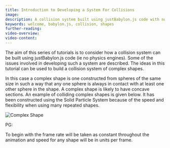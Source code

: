 ```yaml
---
title: Introduction to Developing a System For Collisions
image: 
description: A collision system built using justBabylon.js code with no physics engines
keywords: welcome, babylon.js, collision, shapes
further-reading:
video-overview:
video-content:
---
```



The aim of this series of tutorials is to consider how a collision system can be built using justBabylon.js code (ie no physics engines). Some of the issues involved in developing such a system are described. The ideas in this tutorial can be used to build a collision system of complex shapes. 

In this case a complex shape is one constructed from spheres of the same size in such a way that any one sphere 
is always in contact with at least one other sphere in the shape. A complex shape is likely to have concave sections. 
An example of colliding complex shapes is given below. It has been constructed using the Solid Particle System because of the speed and flexibility when using many repeated shapes.

![Complex Shape](/img/samples/collide1.jpg)

PG: <Playground id="#WLYB9" title="Complex Shapes Colliding" description="An example of complex shapes in collision."/>

To begin with the frame rate will be taken as constant throughout the animation and speed for any shape will be in units per frame.
  



